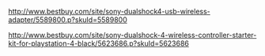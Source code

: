 http://www.bestbuy.com/site/sony-dualshock4-usb-wireless-adapter/5589800.p?skuId=5589800

http://www.bestbuy.com/site/sony-dualshock-4-wireless-controller-starter-kit-for-playstation-4-black/5623686.p?skuId=5623686
